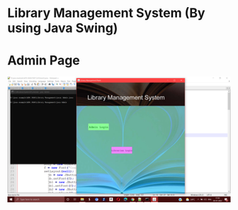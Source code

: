 # Library Management System (By using Java Swing)

# Admin Page 
<img src="img/Screenshot (190).png" class="img-fluid"><br><br>
